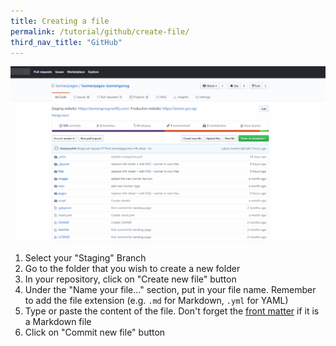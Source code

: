 ```yaml
---
title: Creating a file
permalink: /tutorial/github/create-file/
third_nav_title: "GitHub"
---
```

![Creating a new file in your repository](/images/resources/creating-a-new-file-in-your-repository.gif)

1. Select your "Staging" Branch
2. Go to the folder that you wish to create a new folder
3. In your repository, click on "Create new file" button
4. Under the "Name your file..." section, put in your file name. Remember to add the file extension (e.g. `.md` for Markdown, `.yml` for YAML)
5. Type or paste the content of the file. Don't forget the [front matter](/tutorial/front-matter/overview/) if it is a Markdown file
5. Click on "Commit new file" button
